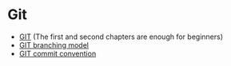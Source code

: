 # Git

- [GIT](https://git-scm.com/book/en/v2) (The first and second chapters are enough for beginners)
- [GIT branching model](https://nvie.com/posts/a-successful-git-branching-model/)
- [GIT commit convention](https://github.com/commitizen/cz-cli)
